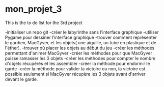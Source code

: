 # mon_projet_3

This is the to do list for the 3rd project

-initialiser un repo git
-créer le labyrinthe sans l'interface graphique
-utiliser Pygame pour dessiner l'interface graphique
-trouver comment représenter le gardien, MacGyver, et les objets( une aiguille, un tube en plastique et de l'éther).
-trouver où placer les objets au début du jeu
-créer les méthodes permettant d'animer MacGyver
-créer les méthodes pour que MacGyver puisse ramasser les 3 objets
-créer les méthodes pour compter le nombre d'objets récupérés et les assembler
-créer la méthode pour endormir le garde
-créer la méthode pour valider la victoire ou non, la victoire est possible seulement si MacGyver récupère les 3 objets avant d'arriver devant le garde.
